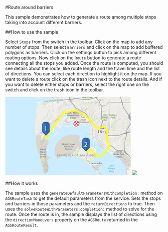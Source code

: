 #Route around barriers

This sample demonstrates how to generate a route among multiple stops taking into account different barriers.

##How to use the sample

Select `Stops` from the switch in the toolbar. Click on the map to add any number of stops. Then select `Barriers` and click on the map to add buffered polygons as barriers. Click on the settings button to pick among different routing options. Now click on the `Route` button to generate a route connecting all the stops you added. Once the route is computed, you should see details about the route, like route length and the travel time and the list of directions. You can select each direction to highlight it on the map. If you want to delete a route click on the trash icon next to the route details. And if you want to delete either stops or barriers, select the right one on the switch and click on the trash icon in the toolbar.

![](image1.png)
![](image2.png)

##How it works

The sample uses the `generateDefaultParametersWithCompletion:` method on `AGSRouteTask` to get the default parameters from the service. Sets the stops and barriers in those parameters and the `returnDirections` to true. Then uses the `solveRouteWithParameters:completion:` method to solve for the route. Once the route is in, the sample displays the list of directions using the `directionManeuvers` property on the `AGSRoute` returned in the `AGSRouteResult`.







